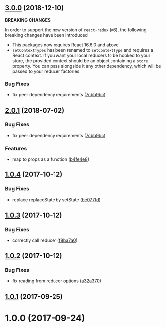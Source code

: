 <a name="3.0.0"></a>
## [3.0.0](https://github.com/troch/react-local-reducer/compare/v2.0.1...v3.0.0) (2018-12-10)

**BREAKING CHANGES**

In order to support the new version of `react-redux` (v6), the following breaking changes have been introduced

- This packages now requires React 16.6.0 and above
- `setContextTypes` has been renamed to `setContextType` and requires a React context. If you want your local reducers to be hooked to your store, the provided context should be an object containing a `store` property. You can pass alongside it any other dependency, which will be passed to your reducer factories.


### Bug Fixes

* fix peer dependency requirements ([7cbb9bc](https://github.com/troch/react-local-reducer/commit/7cbb9bc))


<a name="2.0.1"></a>
## [2.0.1](https://github.com/troch/react-local-reducer/compare/v1.0.4...v2.0.1) (2018-07-02)


### Bug Fixes

* fix peer dependency requirements ([7cbb9bc](https://github.com/troch/react-local-reducer/commit/7cbb9bc))


### Features

* map to props as a function ([b4fe4e8](https://github.com/troch/react-local-reducer/commit/b4fe4e8))



<a name="1.0.4"></a>
## [1.0.4](https://github.com/troch/react-local-reducer/compare/v1.0.3...v1.0.4) (2017-10-12)


### Bug Fixes

* replace replaceState by setState ([be077fd](https://github.com/troch/react-local-reducer/commit/be077fd))



<a name="1.0.3"></a>
## [1.0.3](https://github.com/troch/react-local-reducer/compare/v1.0.2...v1.0.3) (2017-10-12)


### Bug Fixes

* correctly call reducer ([f8ba7a0](https://github.com/troch/react-local-reducer/commit/f8ba7a0))



<a name="1.0.2"></a>
## [1.0.2](https://github.com/troch/react-local-reducer/compare/v1.0.1...v1.0.2) (2017-10-12)


### Bug Fixes

* fix reading from reducer options ([a32a370](https://github.com/troch/react-local-reducer/commit/a32a370))



<a name="1.0.1"></a>
## [1.0.1](https://github.com/troch/react-local-reducer/compare/v1.0.0...v1.0.1) (2017-09-25)



<a name="1.0.0"></a>
# 1.0.0 (2017-09-24)



